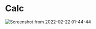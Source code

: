 # Calc
![Screenshot from 2022-02-22 01-44-44](https://user-images.githubusercontent.com/91508375/155064680-7ff034ca-3097-491e-bb94-b0d40a8086c8.png)
